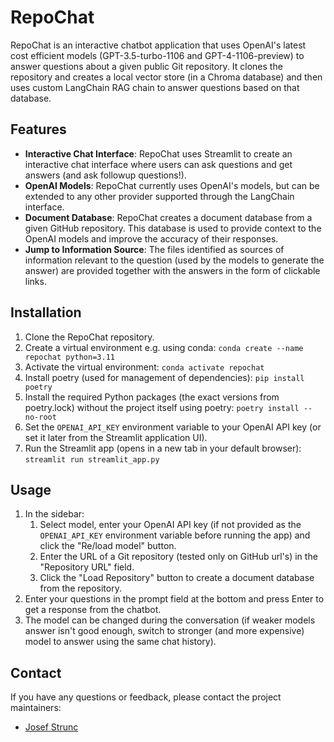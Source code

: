 # RepoChat

RepoChat is an interactive chatbot application that uses OpenAI's latest cost efficient models (GPT-3.5-turbo-1106 and GPT-4-1106-preview) to answer questions about a given public Git repository. It clones the repository and creates a local vector store (in a Chroma database) and then uses custom LangChain RAG chain to answer questions based on that database.

## Features

- **Interactive Chat Interface**: RepoChat uses Streamlit to create an interactive chat interface where users can ask questions and get answers (and ask followup questions!).
- **OpenAI Models**: RepoChat currently uses OpenAI's models, but can be extended to any other provider supported through the LangChain interface.
- **Document Database**: RepoChat creates a document database from a given GitHub repository. This database is used to provide context to the OpenAI models and improve the accuracy of their responses. 
- **Jump to Information Source**: The files identified as sources of information relevant to the question (used by the models to generate the answer) are provided together with the answers in the form of clickable links.


## Installation

1. Clone the RepoChat repository.
2. Create a virtual environment e.g. using conda: `conda create --name repochat python=3.11`
3. Activate the virtual environment: `conda activate repochat`
4. Install poetry (used for management of dependencies): `pip install poetry`
4. Install the required Python packages (the exact versions from poetry.lock) without the project itself using poetry: `poetry install --no-root`
3. Set the `OPENAI_API_KEY` environment variable to your OpenAI API key (or set it later from the Streamlit application UI).
4. Run the Streamlit app (opens in a new tab in your default browser): `streamlit run streamlit_app.py`

## Usage

1. In the sidebar:
    1. Select model, enter your OpenAI API key (if not provided as the `OPENAI_API_KEY` environment variable before running the app) and click the "Re/load model" button.
    2. Enter the URL of a Git repository (tested only on GitHub url's) in the "Repository URL" field.
    3. Click the "Load Repository" button to create a document database from the repository.
2. Enter your questions in the prompt field at the bottom and press Enter to get a response from the chatbot.
3. The model can be changed during the conversation (if weaker models answer isn't good enough, switch to stronger (and more expensive) model to answer using the same chat history).

## Contact

If you have any questions or feedback, please contact the project maintainers:

- [Josef Strunc](mailto:josef.strunc@gmail.com)